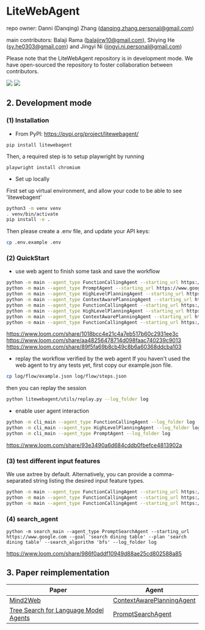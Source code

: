 # LiteWebAgent
repo owner: Danni (Danqing) Zhang (danqing.zhang.personal@gmail.com)

main contributors: Balaji Rama (balajirw10@gmail.com), Shiying He (sy.he0303@gmail.com) and Jingyi Ni (jingyi.ni.personal@gmail.com)

Please note that the LiteWebAgent repository is in development mode. We have open-sourced the repository to foster collaboration between contributors.

<a href='https://danqingz.github.io/blog/2024/08/22/LiteWebAgent.html'><img src='https://img.shields.io/badge/BLOG-181717?logo=github&logoColor=white'></a>
<a href='https://litewebagent.readthedocs.io/en/latest/'><img src='https://img.shields.io/badge/Documentation-green'></a>

## 2. Development mode
### (1) Installation
* From PyPI: https://pypi.org/project/litewebagent/
```
pip install litewebagent 
```
Then, a required step is to setup playwright by running
```
playwright install chromium
```
* Set up locally

First set up virtual environment, and allow your code to be able to see 'litewebagent'
```bash
python3 -m venv venv
. venv/bin/activate
pip install -e .
```
Then please create a .env file, and update your API keys:

```bash
cp .env.example .env
```

### (2) QuickStart
* use web agent to finish some task and save the workflow
```bash
python -m main --agent_type FunctionCallingAgent --starting_url https://www.google.com --goal 'search dining table' --plan 'search dining table' --log_folder log
python -m main --agent_type PromptAgent --starting_url https://www.google.com --goal 'search dining table' --plan 'search dining table' --log_folder log
python -m main --agent_type HighLevelPlanningAgent --starting_url https://www.airbnb.com --goal "set destination as San Francisco, then search the results" --plan "(1) enter the 'San Francisco' as destination, (2) and click search" --log_folder log
python -m main --agent_type ContextAwarePlanningAgent --starting_url https://www.google.com --goal 'search dining table' --plan 'search dining table' --log_folder log
python -m main --agent_type FunctionCallingAgent --starting_url https://www.google.com --goal 'Find the pdf of the paper "GPT-4V(ision) is a Generalist Web Agent, if Grounded"' --plan 'Find the pdf of the paper "GPT-4V(ision) is a Generalist Web Agent, if Grounded"' --log_folder log
python -m main --agent_type HighLevelPlanningAgent --starting_url https://www.google.com --goal 'Find the pdf of the paper "GPT-4V(ision) is a Generalist Web Agent, if Grounded"' --plan 'Find the pdf of the paper "GPT-4V(ision) is a Generalist Web Agent, if Grounded"' --log_folder log
python -m main --agent_type ContextAwarePlanningAgent --starting_url https://www.google.com --goal 'Find the pdf of the paper "GPT-4V(ision) is a Generalist Web Agent, if Grounded"' --plan 'Find the pdf of the paper "GPT-4V(ision) is a Generalist Web Agent, if Grounded"' --log_folder log
python -m main --agent_type FunctionCallingAgent --starting_url https://www.google.com --goal 'Find the pdf of the paper "GPT-4V(ision) is a Generalist Web Agent, if Grounded"' --plan 'Find the pdf of the paper "GPT-4V(ision) is a Generalist Web Agent, if Grounded"' --log_folder log
```
https://www.loom.com/share/1018bcc4e21c4a7eb517b60c2931ee3c
https://www.loom.com/share/aa48256478714d098faac740239c9013
https://www.loom.com/share/89f5fa69b8cb49c8b6a60368ddcba103

* replay the workflow verified by the web agent
If you haven't used the web agent to try any tests yet, first copy our example.json file.
```bash
cp log/flow/example.json log/flow/steps.json 
```
then you can replay the session
```bash
python litewebagent/utils/replay.py --log_folder log
```
* enable user agent interaction

```bash
python -m cli_main --agent_type FunctionCallingAgent --log_folder log
python -m cli_main --agent_type HighLevelPlanningAgent --log_folder log
python -m cli_main --agent_type PromptAgent --log_folder log
```

https://www.loom.com/share/93e3490a6d684cddb0fbefce4813902a

### (3) test different input features
We use axtree by default. Alternatively, you can provide a comma-separated string listing the desired input feature types.
```bash
python -m main --agent_type FunctionCallingAgent --starting_url https://www.airbnb.com --goal 'set destination as San Francisco, then search the results' --plan '(1) enter the "San Francisco" as destination, (2) and click search' --log_folder log
python -m main --agent_type FunctionCallingAgent --starting_url https://www.airbnb.com --goal 'set destination as San Francisco, then search the results' --plan '(1) enter the "San Francisco" as destination, (2) and click search' --features interactive_elements --log_folder log
python -m main --agent_type FunctionCallingAgent --starting_url https://www.airbnb.com --goal 'set destination as San Francisco, then search the results' --plan '(1) enter the "San Francisco" as destination, (2) and click search' --features axtree,interactive_elements --log_folder log
```

### (4) search_agent
```
python -m search_main --agent_type PromptSearchAgent --starting_url https://www.google.com --goal 'search dining table' --plan 'search dining table' --search_algorithm 'bfs' --log_folder log
```

https://www.loom.com/share/986f0addf10949d88ae25cd802588a85

## 3. Paper reimplementation
| Paper                                                                    | Agent                                                                                                                                                  |
|--------------------------------------------------------------------------|--------------------------------------------------------------------------------------------------------------------------------------------------------|
| [Mind2Web](https://osu-nlp-group.github.io/Mind2Web/)                    | [ContextAwarePlanningAgent](https://github.com/PathOnAI/LiteWebAgent/blob/main/litewebagent/agents/FunctionCallingAgents/ContextAwarePlanningAgent.py) |
| [Tree Search for Language Model Agents](https://jykoh.com/search-agents) | [PromptSearchAgent](https://github.com/PathOnAI/LiteWebAgent/blob/main/litewebagent/agents/SearchAgents/PromptSearchAgent.py)                          |

